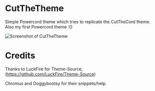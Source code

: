 # CutTheTheme
Simple Powercord theme which tries to replicate the CutTheCord theme. Also my first Powercord theme :D



![Screenshot of CutTheTheme](https://github.com/sneexy-boi/CutTheTheme/blob/main/docs/images/screenshot.png)


# Credits
Thanks to LuckFire for Theme-Source, (https://github.com/LuckFire/Theme-Source)


Chromus and Doggybootsy for their snippets/help.
